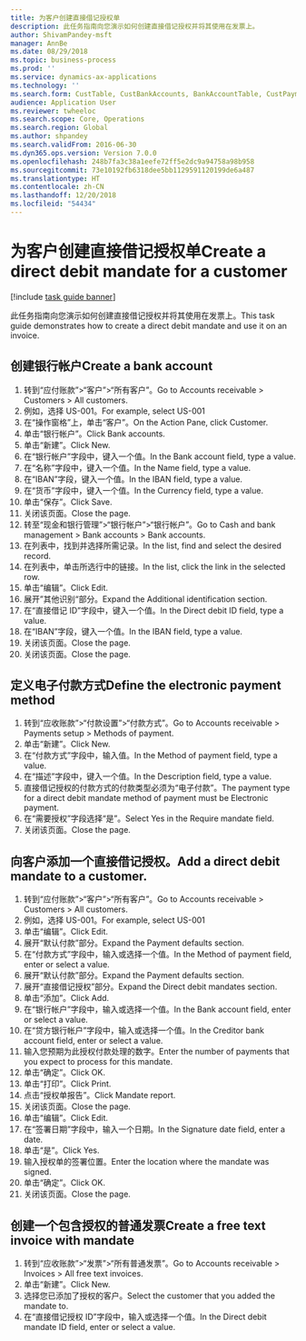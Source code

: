 ```yaml
---
title: 为客户创建直接借记授权单
description: 此任务指南向您演示如何创建直接借记授权并将其使用在发票上。
author: ShivamPandey-msft
manager: AnnBe
ms.date: 08/29/2018
ms.topic: business-process
ms.prod: ''
ms.service: dynamics-ax-applications
ms.technology: ''
ms.search.form: CustTable, CustBankAccounts, BankAccountTable, CustPaymMode, CustDirectDebitMandate, BankAccountTableLookUp, SrsReportViewerForm,  LogisticsAddressCityLookup, CustFreeInvoice, CustTableLookup
audience: Application User
ms.reviewer: twheeloc
ms.search.scope: Core, Operations
ms.search.region: Global
ms.author: shpandey
ms.search.validFrom: 2016-06-30
ms.dyn365.ops.version: Version 7.0.0
ms.openlocfilehash: 248b7fa3c38a1eefe72ff5e2dc9a94758a98b958
ms.sourcegitcommit: 73e10192fb6318dee5bb1129591120199de6a487
ms.translationtype: HT
ms.contentlocale: zh-CN
ms.lasthandoff: 12/20/2018
ms.locfileid: "54434"
---
```

# <a name="create-a-direct-debit-mandate-for-a-customer"></a><span data-ttu-id="8cd8f-103">为客户创建直接借记授权单</span><span class="sxs-lookup"><span data-stu-id="8cd8f-103">Create a direct debit mandate for a customer</span></span>

[!include [task guide banner](../../includes/task-guide-banner.md)]

<span data-ttu-id="8cd8f-104">此任务指南向您演示如何创建直接借记授权并将其使用在发票上。</span><span class="sxs-lookup"><span data-stu-id="8cd8f-104">This task guide demonstrates how to create a direct debit mandate and use it on an invoice.</span></span>


## <a name="create-a-bank-account"></a><span data-ttu-id="8cd8f-105">创建银行帐户</span><span class="sxs-lookup"><span data-stu-id="8cd8f-105">Create a bank account</span></span>
1. <span data-ttu-id="8cd8f-106">转到“应付账款”>“客户”>“所有客户”。</span><span class="sxs-lookup"><span data-stu-id="8cd8f-106">Go to Accounts receivable > Customers > All customers.</span></span>
2. <span data-ttu-id="8cd8f-107">例如，选择 US-001。</span><span class="sxs-lookup"><span data-stu-id="8cd8f-107">For example, select US-001</span></span>
3. <span data-ttu-id="8cd8f-108">在“操作窗格”上，单击“客户”。</span><span class="sxs-lookup"><span data-stu-id="8cd8f-108">On the Action Pane, click Customer.</span></span>
4. <span data-ttu-id="8cd8f-109">单击“银行帐户”。</span><span class="sxs-lookup"><span data-stu-id="8cd8f-109">Click Bank accounts.</span></span>
5. <span data-ttu-id="8cd8f-110">单击“新建”。</span><span class="sxs-lookup"><span data-stu-id="8cd8f-110">Click New.</span></span>
6. <span data-ttu-id="8cd8f-111">在“银行帐户”字段中，键入一个值。</span><span class="sxs-lookup"><span data-stu-id="8cd8f-111">In the Bank account field, type a value.</span></span>
7. <span data-ttu-id="8cd8f-112">在“名称”字段中，键入一个值。</span><span class="sxs-lookup"><span data-stu-id="8cd8f-112">In the Name field, type a value.</span></span>
8. <span data-ttu-id="8cd8f-113">在“IBAN”字段，键入一个值。</span><span class="sxs-lookup"><span data-stu-id="8cd8f-113">In the IBAN field, type a value.</span></span>
9. <span data-ttu-id="8cd8f-114">在“货币”字段中，键入一个值。</span><span class="sxs-lookup"><span data-stu-id="8cd8f-114">In the Currency field, type a value.</span></span>
10. <span data-ttu-id="8cd8f-115">单击“保存”。</span><span class="sxs-lookup"><span data-stu-id="8cd8f-115">Click Save.</span></span>
11. <span data-ttu-id="8cd8f-116">关闭该页面。</span><span class="sxs-lookup"><span data-stu-id="8cd8f-116">Close the page.</span></span>
12. <span data-ttu-id="8cd8f-117">转至“现金和银行管理”>“银行帐户”>“银行帐户”。</span><span class="sxs-lookup"><span data-stu-id="8cd8f-117">Go to Cash and bank management > Bank accounts > Bank accounts.</span></span>
13. <span data-ttu-id="8cd8f-118">在列表中，找到并选择所需记录。</span><span class="sxs-lookup"><span data-stu-id="8cd8f-118">In the list, find and select the desired record.</span></span>
14. <span data-ttu-id="8cd8f-119">在列表中，单击所选行中的链接。</span><span class="sxs-lookup"><span data-stu-id="8cd8f-119">In the list, click the link in the selected row.</span></span>
15. <span data-ttu-id="8cd8f-120">单击“编辑”。</span><span class="sxs-lookup"><span data-stu-id="8cd8f-120">Click Edit.</span></span>
16. <span data-ttu-id="8cd8f-121">展开”其他识别“部分。</span><span class="sxs-lookup"><span data-stu-id="8cd8f-121">Expand the Additional identification section.</span></span>
17. <span data-ttu-id="8cd8f-122">在“直接借记 ID”字段中，键入一个值。</span><span class="sxs-lookup"><span data-stu-id="8cd8f-122">In the Direct debit ID field, type a value.</span></span>
18. <span data-ttu-id="8cd8f-123">在“IBAN”字段，键入一个值。</span><span class="sxs-lookup"><span data-stu-id="8cd8f-123">In the IBAN field, type a value.</span></span>
19. <span data-ttu-id="8cd8f-124">关闭该页面。</span><span class="sxs-lookup"><span data-stu-id="8cd8f-124">Close the page.</span></span>
20. <span data-ttu-id="8cd8f-125">关闭该页面。</span><span class="sxs-lookup"><span data-stu-id="8cd8f-125">Close the page.</span></span>

## <a name="define-the-electronic-payment-method"></a><span data-ttu-id="8cd8f-126">定义电子付款方式</span><span class="sxs-lookup"><span data-stu-id="8cd8f-126">Define the electronic payment method</span></span>
1. <span data-ttu-id="8cd8f-127">转到“应收账款”>“付款设置”>“付款方式”。</span><span class="sxs-lookup"><span data-stu-id="8cd8f-127">Go to Accounts receivable > Payments setup > Methods of payment.</span></span>
2. <span data-ttu-id="8cd8f-128">单击“新建”。</span><span class="sxs-lookup"><span data-stu-id="8cd8f-128">Click New.</span></span>
3. <span data-ttu-id="8cd8f-129">在“付款方式”字段中，输入值。</span><span class="sxs-lookup"><span data-stu-id="8cd8f-129">In the Method of payment field, type a value.</span></span>
4. <span data-ttu-id="8cd8f-130">在“描述”字段中，键入一个值。</span><span class="sxs-lookup"><span data-stu-id="8cd8f-130">In the Description field, type a value.</span></span>
5. <span data-ttu-id="8cd8f-131">直接借记授权的付款方式的付款类型必须为“电子付款”。</span><span class="sxs-lookup"><span data-stu-id="8cd8f-131">The payment type for a direct debit mandate method of payment must be Electronic payment.</span></span>
6. <span data-ttu-id="8cd8f-132">在“需要授权”字段选择“是”。</span><span class="sxs-lookup"><span data-stu-id="8cd8f-132">Select Yes in the Require mandate field.</span></span>
7. <span data-ttu-id="8cd8f-133">关闭该页面。</span><span class="sxs-lookup"><span data-stu-id="8cd8f-133">Close the page.</span></span>

## <a name="add-a-direct-debit-mandate-to-a-customer"></a><span data-ttu-id="8cd8f-134">向客户添加一个直接借记授权。</span><span class="sxs-lookup"><span data-stu-id="8cd8f-134">Add a direct debit mandate to a customer.</span></span>
1. <span data-ttu-id="8cd8f-135">转到“应付账款”>“客户”>“所有客户”。</span><span class="sxs-lookup"><span data-stu-id="8cd8f-135">Go to Accounts receivable > Customers > All customers.</span></span>
2. <span data-ttu-id="8cd8f-136">例如，选择 US-001。</span><span class="sxs-lookup"><span data-stu-id="8cd8f-136">For example, select US-001</span></span>
3. <span data-ttu-id="8cd8f-137">单击“编辑”。</span><span class="sxs-lookup"><span data-stu-id="8cd8f-137">Click Edit.</span></span>
4. <span data-ttu-id="8cd8f-138">展开“默认付款”部分。</span><span class="sxs-lookup"><span data-stu-id="8cd8f-138">Expand the Payment defaults section.</span></span>
5. <span data-ttu-id="8cd8f-139">在“付款方式”字段中，输入或选择一个值。</span><span class="sxs-lookup"><span data-stu-id="8cd8f-139">In the Method of payment field, enter or select a value.</span></span>
6. <span data-ttu-id="8cd8f-140">展开“默认付款”部分。</span><span class="sxs-lookup"><span data-stu-id="8cd8f-140">Expand the Payment defaults section.</span></span>
7. <span data-ttu-id="8cd8f-141">展开“直接借记授权”部分。</span><span class="sxs-lookup"><span data-stu-id="8cd8f-141">Expand the Direct debit mandates section.</span></span>
8. <span data-ttu-id="8cd8f-142">单击“添加”。</span><span class="sxs-lookup"><span data-stu-id="8cd8f-142">Click Add.</span></span>
9. <span data-ttu-id="8cd8f-143">在“银行帐户”字段中，输入或选择一个值。</span><span class="sxs-lookup"><span data-stu-id="8cd8f-143">In the Bank account field, enter or select a value.</span></span>
10. <span data-ttu-id="8cd8f-144">在“贷方银行帐户”字段中，输入或选择一个值。</span><span class="sxs-lookup"><span data-stu-id="8cd8f-144">In the Creditor bank account field, enter or select a value.</span></span>
11. <span data-ttu-id="8cd8f-145">输入您预期为此授权付款处理的数字。</span><span class="sxs-lookup"><span data-stu-id="8cd8f-145">Enter the number of payments that you expect to process for this mandate.</span></span>
12. <span data-ttu-id="8cd8f-146">单击“确定”。</span><span class="sxs-lookup"><span data-stu-id="8cd8f-146">Click OK.</span></span>
13. <span data-ttu-id="8cd8f-147">单击“打印”。</span><span class="sxs-lookup"><span data-stu-id="8cd8f-147">Click Print.</span></span>
14. <span data-ttu-id="8cd8f-148">点击“授权单报告”。</span><span class="sxs-lookup"><span data-stu-id="8cd8f-148">Click Mandate report.</span></span>
15. <span data-ttu-id="8cd8f-149">关闭该页面。</span><span class="sxs-lookup"><span data-stu-id="8cd8f-149">Close the page.</span></span>
16. <span data-ttu-id="8cd8f-150">单击“编辑”。</span><span class="sxs-lookup"><span data-stu-id="8cd8f-150">Click Edit.</span></span>
17. <span data-ttu-id="8cd8f-151">在“签署日期”字段中，输入一个日期。</span><span class="sxs-lookup"><span data-stu-id="8cd8f-151">In the Signature date field, enter a date.</span></span>
18. <span data-ttu-id="8cd8f-152">单击“是”。</span><span class="sxs-lookup"><span data-stu-id="8cd8f-152">Click Yes.</span></span>
19. <span data-ttu-id="8cd8f-153">输入授权单的签署位置。</span><span class="sxs-lookup"><span data-stu-id="8cd8f-153">Enter the location where the mandate was signed.</span></span>
20. <span data-ttu-id="8cd8f-154">单击“确定”。</span><span class="sxs-lookup"><span data-stu-id="8cd8f-154">Click OK.</span></span>
21. <span data-ttu-id="8cd8f-155">关闭该页面。</span><span class="sxs-lookup"><span data-stu-id="8cd8f-155">Close the page.</span></span>

## <a name="create-a-free-text-invoice-with-mandate"></a><span data-ttu-id="8cd8f-156">创建一个包含授权的普通发票</span><span class="sxs-lookup"><span data-stu-id="8cd8f-156">Create a free text invoice with mandate</span></span>
1. <span data-ttu-id="8cd8f-157">转到“应收账款”>“发票”>“所有普通发票”。</span><span class="sxs-lookup"><span data-stu-id="8cd8f-157">Go to Accounts receivable > Invoices > All free text invoices.</span></span>
2. <span data-ttu-id="8cd8f-158">单击“新建”。</span><span class="sxs-lookup"><span data-stu-id="8cd8f-158">Click New.</span></span>
3. <span data-ttu-id="8cd8f-159">选择您已添加了授权的客户。</span><span class="sxs-lookup"><span data-stu-id="8cd8f-159">Select the customer that you added the mandate to.</span></span>
4. <span data-ttu-id="8cd8f-160">在“直接借记授权 ID”字段中，输入或选择一个值。</span><span class="sxs-lookup"><span data-stu-id="8cd8f-160">In the Direct debit mandate ID field, enter or select a value.</span></span>

